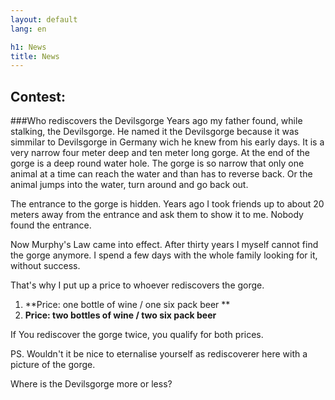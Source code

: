 ```yaml
---
layout: default
lang: en

h1: News
title: News
---
```



Contest:
----
###Who rediscovers the Devilsgorge
Years ago my father found, while stalking, the Devilsgorge. He named it the Devilsgorge because it was simmilar to Devilsgorge in Germany wich he knew from his early days. It is a very narrow four meter deep and ten meter long gorge. At the end of the gorge is a deep round water hole. The gorge is so narrow that only one animal at a time can reach the water and than has to reverse back. Or the animal jumps into the water, turn around and go back out. 

The entrance to the gorge is hidden. Years ago I took friends up to about 20 meters away from the entrance and ask them to show it to me. Nobody found the entrance. 

Now Murphy's Law came into effect. After thirty years I myself cannot find the gorge anymore. I spend a few days with the whole family looking for it, without success. 

That's why I put up a price to whoever rediscovers the gorge. 



1. **Price: one bottle of wine / one six pack beer **
2. **Price: two bottles of wine / two six pack beer** 


If You rediscover the gorge twice, you qualify for both prices.



PS. Wouldn't it be nice to eternalise yourself as rediscoverer here with a picture of the gorge. 

Where is the Devilsgorge more or less?
<!-- P[131,314] -->
